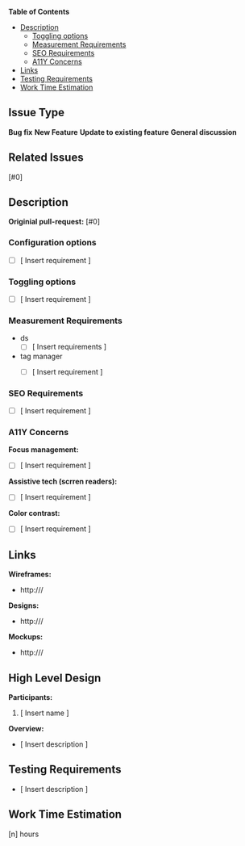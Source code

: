 <!-- START doctoc generated TOC please keep comment here to allow auto update -->
<!-- DON'T EDIT THIS SECTION, INSTEAD RE-RUN doctoc TO UPDATE -->
**Table of Contents**

- [Description](#description)
  - [Toggling options](#toggling-options)
  - [Measurement Requirements](#measurement-requirements)
  - [SEO Requirements](#seo-requirements)
  - [A11Y Concerns](#a11y-concerns)
- [Links](#links)
- [Testing Requirements](#testing-requirements)
- [Work Time Estimation](#work-time-estimation)

<!-- END doctoc generated TOC please keep comment here to allow auto update -->

<!----------------------------------------------------------------------
* Stage 1: to be filled in by project manager (and sometimes designer) *
----------------------------------------------------------------------->
## Issue Type
<!-- Delete irrelevant entries -->
**Bug fix**
**New Feature**
**Update to existing feature**
**General discussion**


<!-- Delete if irrelevant -->
## Related Issues
[#0]


## Description
<!-- Succinct general description of the task -->


<!-- Only for bug fixes and updates -->
<!-- Delete if irrelevant-->
**Originial pull-request:** [#0] 

<!-----------------------------------
* Please remove irrelevant sections *
------------------------------------>
### Configuration options

  * [ ] [ Insert requirement ]


### Toggling options

  * [ ] [ Insert requirement ]


### Measurement Requirements
  <!-- Remove unneeded item -->
  * ds 
    * [ ] [ Insert requirements ]
  * tag manager
    * [ ] [ Insert requirement ]
  

### SEO Requirements

  * [ ] [ Insert requirement ]


### A11Y Concerns

**Focus management:**
  * [ ] [ Insert requirement ]

**Assistive tech (scrren readers):**
  * [ ] [ Insert requirement ]

**Color contrast:**
  * [ ] [ Insert requirement ]



## Links

**Wireframes:**
  * http:///

**Designs:**
  * http:///

**Mockups:**
  * http:///



<!--------------------------------------
* Stage 2: to be filled in by Dev team *
--------------------------------------->
## High Level Design
**Participants:**
  1. [ Insert name ]


**Overview:**
  * [ Insert description ]


## Testing Requirements

  * [ Insert description ]


## Work Time Estimation

[n] hours
